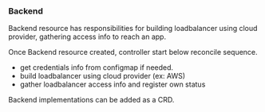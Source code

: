 ### Backend

Backend resource has responsibilities for building loadbalancer using cloud provider, gathering access info to reach an app.

Once Backend resource created, controller start below reconcile sequence.

- get credentials info from configmap if needed.
- build loadbalancer using cloud provider (ex: AWS)
- gather loadbalancer access info and register own status

Backend implementations can be added as a CRD.
